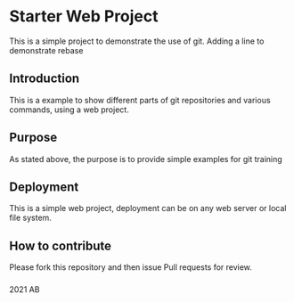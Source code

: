 # Starter Web Project

This is a simple project to demonstrate the use of git.
Adding a line to demonstrate rebase


## Introduction

This is a example to show different parts of git repositories and various commands, using a web project. 

## Purpose

As stated above, the purpose is to provide simple examples for git training

## Deployment

This is a simple web project, deployment can be on any web server or local file system.

## How to contribute

Please fork this repository and then issue Pull requests for review.

###
2021 AB